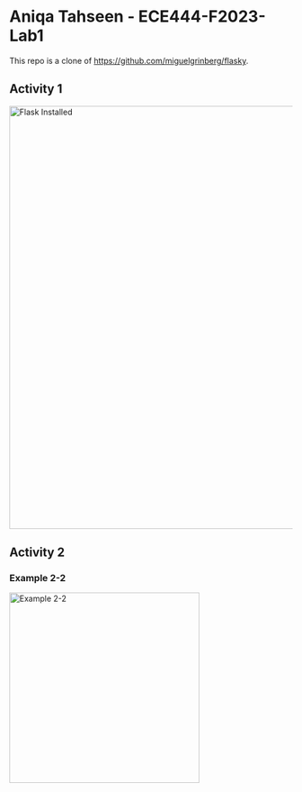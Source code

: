 # Aniqa Tahseen - ECE444-F2023-Lab1

This repo is a clone of https://github.com/miguelgrinberg/flasky.

## Activity 1
<img width="751" alt="Flask Installed" src="https://github.com/AniqaT/ECE444-F2023-Lab1/assets/86853243/424f8ac1-f409-4963-bcf6-8ce5b45b0dbe">

## Activity 2
### Example 2-2
<img width="338" alt="Example 2-2" src="https://github.com/AniqaT/ECE444-F2023-Lab1/assets/86853243/9781e6de-89f4-48b8-9856-0c74da6b65ac">


